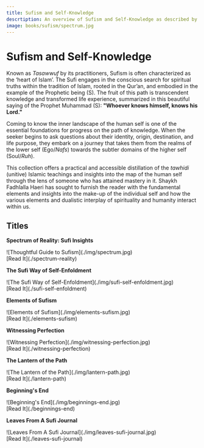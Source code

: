 ```yaml
---
title: Sufism and Self-Knowledge
descrtiption: An overview of Sufism and Self-Knowledge as described by Shaykh Fadhlalla Haeri, an acknowledged Sufi master and adept in the way of self-knowledge and transformation
image: books/sufism/spectrum.jpg
---
```


# Sufism and Self-Knowledge

Known as _Tasawwuf_ by its practitioners, Sufism is often characterized as the ‘heart of Islam’. The Sufi engages in the conscious search for spiritual truths within the tradition of Islam, rooted in the Qur’an, and embodied in the example of the Prophetic being (S). The fruit of this path is transcendent knowledge and transformed life experience, summarized in this beautiful saying of the Prophet Muhammad (S): **"Whoever knows himself, knows his Lord."**

Coming to know the inner landscape of the human self is one of the essential foundations for progress on the path of knowledge. When the seeker begins to ask questions about their identity, origin, destination, and life purpose, they embark on a journey that takes them from the realms of the lower self (Ego/_Nafs_) towards the subtler domains of the higher self (Soul/_Ruh_). 

This collection offers a practical and accessible distillation of the _tawhidi_ (unitive) Islamic teachings and insights into the map of the human self through the lens of someone who has attained mastery in it. Shaykh Fadhlalla Haeri has sought to furnish the reader with the fundamental elements and insights into the make-up of the individual self and how the various elements and dualistic interplay of spirituality and humanity interact within us.

## Titles

<div markdown="1" class="card book sidebar center gemoji center-content">

**Spectrum of Reality: Sufi Insights**

<div markdown="2" class="book-image">
![Thoughtful Guide to Sufism](./img/spectrum.jpg)
</div>

<div markdown="3" class="book-link">
[Read It](./spectrum-reality)
</div>

</div>

<div markdown="1" class="card book sidebar center gemoji center-content">

**The Sufi Way of Self-Enfoldment**

<div markdown="2" class="book-image">
![The Sufi Way of Self-Enfoldment](./img/sufi-self-enfoldment.jpg)
</div>

<div markdown="3" class="book-link">
[Read It](./sufi-self-enfoldment)
</div>

</div>

<div markdown="1" class="card book sidebar center gemoji center-content">

**Elements of Sufism**

<div markdown="2" class="book-image">
![Elements of Sufism](./img/elements-sufism.jpg)
</div>

<div markdown="3" class="book-link">
[Read It](./elements-sufism)
</div>

</div>

<div markdown="1" class="card book sidebar center gemoji center-content">

**Witnessing Perfection**

<div markdown="2" class="book-image">
![Witnessing Perfection](./img/witnessing-perfection.jpg)
</div>

<div markdown="3" class="book-link">
[Read It](./witnessing-perfection)
</div>

</div>

<div markdown="1" class="card book sidebar center gemoji center-content">

**The Lantern of the Path**

<div markdown="2" class="book-image">
![The Lantern of the Path](./img/lantern-path.jpg)
</div>

<div markdown="3" class="book-link">
[Read It](./lantern-path)
</div>

</div>

<div markdown="1" class="card book sidebar center gemoji center-content">

**Beginning's End**

<div markdown="2" class="book-image">
![Beginning's End](./img/beginnings-end.jpg)
</div>

<div markdown="3" class="book-link">
[Read It](./beginnings-end)
</div>

</div>

<div markdown="1" class="card book sidebar center gemoji center-content">

**Leaves From A Sufi Journal**

<div markdown="2" class="book-image">
![Leaves From A Sufi Journal](./img/leaves-sufi-journal.jpg)
</div>

<div markdown="3" class="book-link">
[Read It](./leaves-sufi-journal)
</div>

</div>
